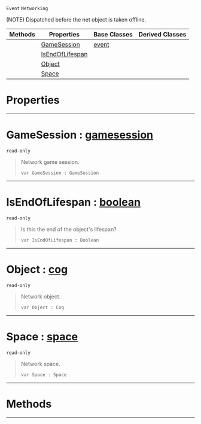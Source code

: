  `Event` `Networking`



(NOTE) Dispatched before the net object is taken offline.

|Methods|Properties|Base Classes|Derived Classes|
|---|---|---|---|
| |[ GameSession](https://github.com/PlasmaEngine/PlasmaDocs/blob/master/code_reference/class_reference/netobjectoffline.markdown#gamesession-plasma-engine)|[event](https://github.com/PlasmaEngine/PlasmaDocs/blob/master/code_reference/class_reference/event.markdown)| |
| |[ IsEndOfLifespan](https://github.com/PlasmaEngine/PlasmaDocs/blob/master/code_reference/class_reference/netobjectoffline.markdown#isendoflifespan-plasma-eng)| | |
| |[ Object](https://github.com/PlasmaEngine/PlasmaDocs/blob/master/code_reference/class_reference/netobjectoffline.markdown#object-plasma-engine-docum)| | |
| |[ Space](https://github.com/PlasmaEngine/PlasmaDocs/blob/master/code_reference/class_reference/netobjectoffline.markdown#space-plasma-engine-docume)| | |


 #  Properties


---  
 #  GameSession : [gamesession](https://github.com/PlasmaEngine/PlasmaDocs/blob/master/code_reference/class_reference/gamesession.markdown)

 `read-only`

> Network game session.
> ``` lang=cpp, name=Lightning
> var GameSession : GameSession


---  
 #  IsEndOfLifespan : [boolean](https://github.com/PlasmaEngine/PlasmaDocs/blob/master/code_reference/lightning_base_types/boolean.markdown)

 `read-only`

> Is this the end of the object's lifespan?
> ``` lang=cpp, name=Lightning
> var IsEndOfLifespan : Boolean


---  
 #  Object : [cog](https://github.com/PlasmaEngine/PlasmaDocs/blob/master/code_reference/class_reference/cog.markdown)

 `read-only`

> Network object.
> ``` lang=cpp, name=Lightning
> var Object : Cog


---  
 #  Space : [space](https://github.com/PlasmaEngine/PlasmaDocs/blob/master/code_reference/class_reference/space.markdown)

 `read-only`

> Network space.
> ``` lang=cpp, name=Lightning
> var Space : Space


---  
 #  Methods


---  
 

 